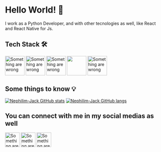 # Hello World! 👋

I work as a Python Developer, and with other tecnologies as well, like React and React Native for Js.

## Tech Stack :hammer_and_wrench:
<a href="https://www.python.org/"><img height=64 width=64 src='https://upload.wikimedia.org/wikipedia/commons/c/c3/Python-logo-notext.svg' alt='Something are wrong'></img></a>
<a href="https://developer.mozilla.org/en-US/docs/Web/JavaScript"><img height=64 width=64 src='https://upload.wikimedia.org/wikipedia/commons/thumb/9/99/Unofficial_JavaScript_logo_2.svg/1024px-Unofficial_JavaScript_logo_2.svg.png' alt='Something are wrong'></img></a>
<a href="https://www.typescriptlang.org/"><img height=64 width=64 src='https://cdn.icon-icons.com/icons2/2415/PNG/512/typescript_original_logo_icon_146317.png' alt='Something are wrong'></img></a>
<a href="https://reactjs.org/"><img height=64 width=64 src='https://camo.githubusercontent.com/2bdf8c7efa768a94ecfcc2470ef6a9b2d978d99eaa95a7bebcec279258761e2c/68747470733a2f2f75706c6f61642e77696b696d656469612e6f72672f77696b6970656469612f636f6d6d6f6e732f342f34372f52656163742e737667'></img></a>
<a href="https://www.djangoproject.com/"><img height=64 width=64 src='https://cdn.worldvectorlogo.com/logos/django.svg' alt='Something are wrong'></img></a>

## Some things to know :bulb:

[![Nephilim-Jack GitHub stats](https://github-readme-stats.vercel.app/api?username=Nephilim-Jack&show_icons=true&count_private=true&theme=dracula)](https://github.com/anuraghazra/github-readme-stats)
[![Nephilim-Jack GitHub langs](https://github-readme-stats.vercel.app/api/top-langs/?username=Nephilim-Jack&layout=compact&langs_count=7&theme=dracula)](https://github.com/anuraghazra/github-readme-stats)

## You can connect with me in my social medias as well

<a href='https://www.linkedin.com/in/m4theusmendes/'><img height=48 width=48 src='https://cdn4.iconfinder.com/data/icons/social-messaging-ui-color-shapes-2-free/128/social-linkedin-circle-512.png' alt='Something are wrong'></a>
<a href='https://www.instagram.com/matheus_nephi/'><img height=48 width=48 src='https://logodownload.org/wp-content/uploads/2017/04/instagram-logo.png' alt='Something are wrong'></a>
<a href='mailto:mattheus2015@yahoo.com.br'><img height=48 width=48 src='https://cdn4.iconfinder.com/data/icons/ionicons/512/icon-email-512.png' alt='Something are wrong'></a>
